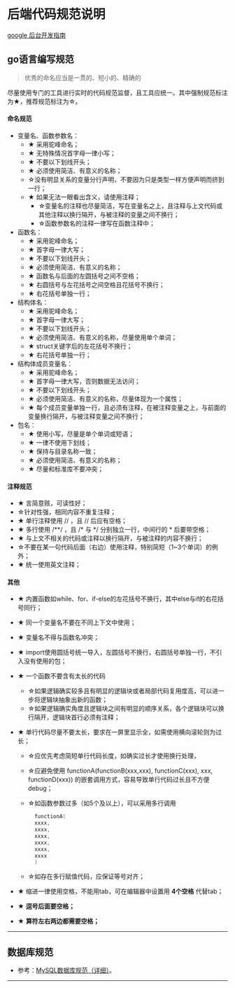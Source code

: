 # 后端代码规范说明 

[google 后台开发指南](http://zh-google-styleguide.readthedocs.io/en/latest/google-python-styleguide/contents/)



## go语言编写规范

> 优秀的命名应当是一贯的、短小的、精确的

尽量使用专门的工具进行实时的代码规范监督，且工具应统一。其中强制规范标注为★，推荐规范标注为☆。

#### 命名规范

- 变量名、函数参数名：
  - ★ 采用驼峰命名；
  - ★ 无特殊情况首字母一律小写；
  - ★ 不要以下划线开头；
  - ★ 必须使用简洁、有意义的名称；
  - ☆没有明显关系的变量分行声明，不要因为只是类型一样方便声明而挤到一行；
  - ★ 如果无法一眼看出含义，请使用注释；
    - ☆变量名的注释也尽量简洁，写在变量名之上，且注释与上文代码或其他注释以换行隔开，与被注释的变量之间不换行；
    - ☆函数参数名的注释一律写在函数注释中；
- 函数名：
  - ★ 采用驼峰命名；
  - ★ 首字母一律大写；
  - ★ 不要以下划线开头；
  - ★ 必须使用简洁、有意义的名称；
  - ★ 函数名与后面的左圆括号之间不空格；
  - ★ 右圆括号与左花括号之间空格且花括号不换行；
  - ★ 右花括号单独一行；
- 结构体名：
  - ★ 采用驼峰命名；
  - ★ 首字母一律大写；
  - ★ 不要以下划线开头；
  - ★ 必须使用简洁、有意义的名称，尽量使用单个单词；
  - ★ struct关键字后的左花括号不换行；
  - ★ 右花括号单独一行；
- 结构体成员变量名：
  - ★ 采用驼峰命名；
  - ★ 首字母一律大写，否则数据无法访问；
  - ★ 不要以下划线开头；
  - ★ 必须使用简洁、有意义的名称，尽量体现为一个属性；
  - ★ 每个成员变量单独一行，且必须有注释，在被注释变量之上，与前面的变量换行隔开，与被注释变量之间不换行；
- 包名：
  - ★ 使用小写，尽量是单个单词或短语；
  - ★ 一律不使用下划线；
  - ★ 保持与目录名称一致；
  - ★ 必须使用简洁、有意义的名称；
  - ★ 尽量和标准库不要冲突；

#### 注释规范

- ★ 言简意赅，可读性好；
- ☆针对性强，相同内容不重复注释；
- ★ 单行注释使用 // ，且 // 后应有空格；
- ★ 多行使用 /**/ ，且 /* 与 */ 分别独立一行，中间行的 * 后要带空格；
- ★ 与上文不相关的代码或注释以换行隔开，与被注释的内容不换行；
- ☆不要在某一句代码后面（右边）使用注释，特别简短（1~3个单词）的例外；
- ★ 统一使用英文注释；

#### 其他

- ★ 内置函数如while、for、if-else的左花括号不换行，其中else与if的右花括号同行；

- ★ 同一个变量名不要在不同上下文中使用；

- ★ 变量名不得与函数名冲突；

- ★ import使用圆括号统一导入，左圆括号不换行，右圆括号单独一行，不引入没有使用的包；

- ★ 一个函数不要含有太长的代码

  - ☆如果逻辑确实较多且有明显的逻辑块或者局部代码复用度高，可以进一步将逻辑块抽象出新的函数；
  - ☆如果逻辑确实角度且逻辑块之间有明显的顺序关系，各个逻辑块可以换行隔开，逻辑块首行必须有注释；

- ★ 单行代码尽量不要太长，要求在一屏里显示全，如需使用横向滚轮则为过长；

  - ☆应优先考虑简短单行代码长度，如确实过长才使用换行处理，

  - ☆应避免使用 functionA(functionB(xxx,xxx), functionC(xxx), xxx, functionD(xxx)) 的嵌套调用方式，容易导致单行代码过长且不方便debug；

  - ☆如函数参数过多（如5个及以上），可以采用多行调用

    ```cpp
      functionA(
      xxxx,
      xxxx,
      xxxx,
      xxxx,
      xxxx,
      xxxx
      )
    ```

  - ☆如存在多行赋值代码，应保证等号对齐；

- ★ 缩进一律使用空格，不能用tab，可在编辑器中设置用 **4个空格** 代替tab；

- ★ **逗号后面要空格；**

- ★ **算符左右两边都需要空格；**

---

## 数据库规范


- 参考：[MySQL数据库规范（详细）](https://www.2cto.com/database/201802/718462.html)。

------

